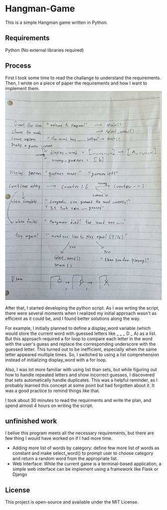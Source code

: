 # Hangman-Game
This is a simple Hangman game written in Python.

## Requirements
Python (No external libraries required)

## Process
First I took some time to read the challange to understand the requirements.
Then, I wrote on a piece of paper the requirements and how I want to implement them.
![Hangman Game](image/1.jpg)

After that, I started developing the python script.
As I was wrting the script, there were several moments when I realized my initial approach wasn't as efficient as it could be, and I found better solutions along the way.

For example, I initially planned to define a display_word variable (which would store the current word with guessed letters like _ _ _ D _ A) as a list. But this approach required a for loop to compare each letter in the word with the user's guess and replace the corresponding underscore with the guessed letter. This turned out to be inefficient, especially when the same letter appeared multiple times. So, I switched to using a list comprehension instead of initializing display_word with a for loop.

Also, I was lot more familiar with using list than sets, but while figuring out how to handle repeated letters and show incorrect guesses, I discovered that sets automatically handle duplicates. This was a helpful reminder, as I probably learned this concept at some point but had forgotten about it. It was a good practice to remind things like that.

I took about 30 minutes to read the requirments and write the plan, and spend almost 4 hours on writing the script.

## unfinished work
I belive this program meets all the necessary requirements, but there are few thing I would have worked on if I had more time.

- Adding more list of words by category: define few more list of words as constant and make select_word() to prompt user to choose category and return a random word from the appropriate list.
- Web Interface: While the current game is a terminal-based application, a simple web interface can be implement using a framework like Flask or Django

## License
This project is open-source and available under the MIT License.